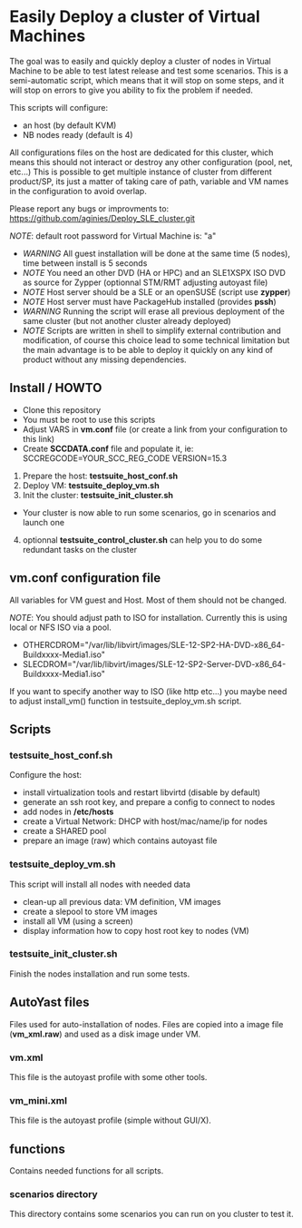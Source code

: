 # Easily Deploy a cluster of Virtual Machines

The goal was to easily and quickly deploy a cluster of nodes in Virtual
Machine to be able to test latest release and test some scenarios.
This is a semi-automatic script, which means that it will stop on some steps, and it will stop on errors to give you ability to fix the problem if needed.

This scripts will configure:
* an host (by default KVM)
* NB nodes ready (default is 4)

All configurations files on the host are dedicated for this cluster, which means
this should not interact or destroy any other configuration (pool, net, etc...)
This is possible to get multiple instance of cluster from different product/SP, its just
a matter of taking care of path, variable and VM names in the configuration to avoid overlap.

Please report any bugs or improvments to:
https://github.com/aginies/Deploy_SLE_cluster.git

*NOTE*: default root password for Virtual Machine is: "a"

* *WARNING* All guest installation will be done at the same time (5 nodes), time between install is 5 seconds
* *NOTE* You need an other DVD (HA or HPC) and an SLE1XSPX ISO DVD as source for Zypper (optionnal STM/RMT adjusting autoyast file)
* *NOTE* Host server should be a SLE or an openSUSE (script use **zypper**)
* *NOTE* Host server must have PackageHub installed (provides **pssh**)
* *WARNING* Running the script will erase all previous deployment of the same cluster (but not another cluster already deployed)
* *NOTE* Scripts are written in shell to simplify external contribution and modification, of course this choice lead to some technical limitation but the main advantage is to be able to deploy it quickly on any kind of product without any missing dependencies.

## Install / HOWTO

* Clone this repository
* You must be root to use this scripts
* Adjust VARS in **vm.conf** file (or create a link from your configuration to this link)
* Create **SCCDATA.conf** file and populate it, ie:
	SCCREGCODE=YOUR_SCC_REG_CODE
	VERSION=15.3
1. Prepare the host: **testsuite_host_conf.sh**
2. Deploy VM: **testsuite_deploy_vm.sh**
3. Init the cluster: **testsuite_init_cluster.sh**
* Your cluster is now able to run some scenarios, go in scenarios and launch one
4. optionnal **testsuite_control_cluster.sh** can help you to do some redundant tasks on the cluster

## vm.conf configuration file
All variables for VM guest and Host. Most of them should not be changed.

*NOTE*:
You should adjust path to ISO for installation. Currently this is using local or NFS ISO via a pool.
* OTHERCDROM="/var/lib/libvirt/images/SLE-12-SP2-HA-DVD-x86_64-Buildxxxx-Media1.iso"
* SLECDROM="/var/lib/libvirt/images/SLE-12-SP2-Server-DVD-x86_64-Buildxxxx-Media1.iso"

If you want to specify another way to ISO (like http etc...) you maybe need to adjust
install_vm() function in testsuite_deploy_vm.sh script.

## Scripts

### testsuite_host_conf.sh
Configure the host:
* install virtualization tools and restart libvirtd (disable by default)
* generate an ssh root key, and prepare a config to connect to nodes
* add nodes in **/etc/hosts**
* create a Virtual Network: DHCP with host/mac/name/ip for nodes
* create a SHARED pool
* prepare an image (raw) which contains autoyast file

### testsuite_deploy_vm.sh
This script will install all nodes with needed data
* clean-up all previous data: VM definition, VM images
* create a slepool to store VM images
* install all VM (using a screen)
* display information how to copy host root key to nodes (VM)

### testsuite_init_cluster.sh
Finish the nodes installation and run some tests.


## AutoYast files

Files used for auto-installation of nodes. Files are copied into
a image file (**vm_xml.raw**) and used as a disk image under VM.

### vm.xml
This file is the autoyast profile with some other tools.

### vm_mini.xml
This file is the autoyast profile (simple without GUI/X).

## functions
Contains needed functions for all scripts.


### scenarios directory
This directory contains some scenarios you can run on you cluster to test it.

